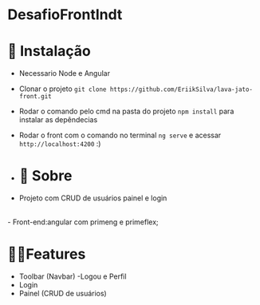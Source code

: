 # DesafioFrontIndt

# 💾 Instalação
- Necessario Node e Angular
- Clonar o projeto ```git clone https://github.com/EriikSilva/lava-jato-front.git```
- Rodar o comando pelo cmd na pasta do projeto ```npm install``` para instalar as depêndecias
- Rodar o front com o comando no terminal ```ng serve``` e acessar ```http://localhost:4200``` :)

- # 💬 Sobre
- Projeto com CRUD de usuários painel e login
<br>
- Front-end:angular com primeng e primeflex;

# 🐱‍👤Features
- Toolbar (Navbar)
 -Logou  e Perfil
- Login
- Painel (CRUD de usuários) 
